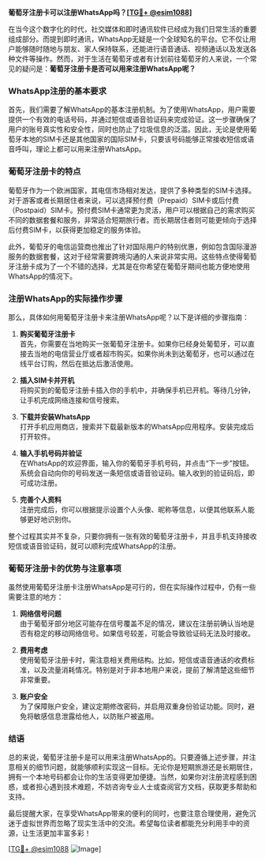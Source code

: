 **葡萄牙注册卡可以注册WhatsApp吗？[[TG💪+ @esim1088](https://t.me/s/esim1088)]**

在当今这个数字化的时代，社交媒体和即时通讯软件已经成为我们日常生活的重要组成部分。而提到即时通讯，WhatsApp无疑是一个全球知名的平台。它不仅让用户能够随时随地与朋友、家人保持联系，还能进行语音通话、视频通话以及发送各种文件等操作。然而，对于生活在葡萄牙或者有计划前往葡萄牙的人来说，一个常见的疑问是：**葡萄牙注册卡是否可以用来注册WhatsApp呢？**

### WhatsApp注册的基本要求

首先，我们需要了解WhatsApp的基本注册机制。为了使用WhatsApp，用户需要提供一个有效的电话号码，并通过短信或语音验证码来完成验证。这一步骤确保了用户的账号真实性和安全性，同时也防止了垃圾信息的泛滥。因此，无论是使用葡萄牙本地的SIM卡还是其他国家的国际SIM卡，只要该号码能够正常接收短信或语音呼叫，理论上都可以用来注册WhatsApp。

### 葡萄牙注册卡的特点

葡萄牙作为一个欧洲国家，其电信市场相对发达，提供了多种类型的SIM卡选择。对于游客或者长期居住者来说，可以选择预付费（Prepaid）SIM卡或后付费（Postpaid）SIM卡。预付费SIM卡通常更为灵活，用户可以根据自己的需求购买不同的数据套餐和服务，非常适合短期旅行者。而长期居住者则可能更倾向于选择后付费SIM卡，以获得更加稳定的服务体验。

此外，葡萄牙的电信运营商也推出了针对国际用户的特别优惠，例如包含国际漫游服务的数据套餐，这对于经常需要跨境沟通的人来说非常实用。这些特点使得葡萄牙注册卡成为了一个不错的选择，尤其是在你希望在葡萄牙期间也能方便地使用WhatsApp的情况下。

### 注册WhatsApp的实际操作步骤

那么，具体如何用葡萄牙注册卡来注册WhatsApp呢？以下是详细的步骤指南：

1. **购买葡萄牙注册卡**  
   首先，你需要在当地购买一张葡萄牙注册卡。如果你已经身处葡萄牙，可以直接去当地的电信营业厅或者超市购买。如果你尚未到达葡萄牙，也可以通过在线平台订购，然后在抵达后激活使用。

2. **插入SIM卡并开机**  
   将购买到的葡萄牙注册卡插入你的手机中，并确保手机已开机。等待几分钟，让手机完成网络连接和信号搜索。

3. **下载并安装WhatsApp**  
   打开手机应用商店，搜索并下载最新版本的WhatsApp应用程序。安装完成后打开软件。

4. **输入手机号码并验证**  
   在WhatsApp的欢迎界面，输入你的葡萄牙手机号码，并点击“下一步”按钮。系统会自动向你的号码发送一条短信或语音验证码。输入收到的验证码后，即可成功注册。

5. **完善个人资料**  
   注册完成后，你可以根据提示设置个人头像、昵称等信息，以便其他联系人能够更好地识别你。

整个过程其实并不复杂，只要你拥有一张有效的葡萄牙注册卡，并且手机支持接收短信或语音验证码，就可以顺利完成WhatsApp的注册。

### 葡萄牙注册卡的优势与注意事项

虽然使用葡萄牙注册卡注册WhatsApp是可行的，但在实际操作过程中，仍有一些需要注意的地方：

1. **网络信号问题**  
   由于葡萄牙部分地区可能存在信号覆盖不足的情况，建议在注册前确认当地是否有稳定的移动网络信号。如果信号较差，可能会导致验证码无法及时接收。

2. **费用考虑**  
   使用葡萄牙注册卡时，需注意相关费用结构。比如，短信或语音通话的收费标准，以及流量消耗情况。特别是对于非本地用户来说，提前了解清楚这些细节非常重要。

3. **账户安全**  
   为了保障账户安全，建议定期修改密码，并启用双重身份验证功能。同时，避免将敏感信息泄露给他人，以防账户被盗用。

### 结语

总的来说，葡萄牙注册卡是可以用来注册WhatsApp的。只要遵循上述步骤，并注意相关的细节问题，就能够顺利实现这一目标。无论你是短期旅游还是长期居住，拥有一个本地号码都会让你的生活变得更加便捷。当然，如果你对注册流程感到困惑，或者担心遇到技术难题，不妨咨询专业人士或查阅官方文档，获取更多帮助和支持。

最后提醒大家，在享受WhatsApp带来的便利的同时，也要注意合理使用，避免沉迷于虚拟世界而忽略了现实生活中的交流。希望每位读者都能充分利用手中的资源，让生活更加丰富多彩！

[[TG💪+ @esim1088](https://t.me/s/esim1088) ![Image](https://i.postimg.cc/4NQfJmqS/Snipaste-2025-05-13-00-14-12.png)]